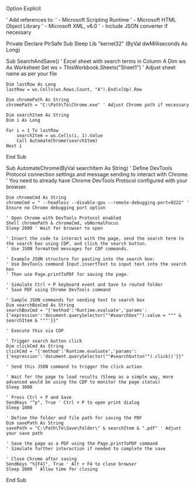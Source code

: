 Option Explicit

' Add references to:
' - Microsoft Scripting Runtime
' - Microsoft HTML Object Library
' - Microsoft XML, v6.0
' - Include JSON converter if necessary

Private Declare PtrSafe Sub Sleep Lib "kernel32" (ByVal dwMilliseconds As Long)

Sub SearchAndSave()
    ' Excel sheet with search terms in Column A
    Dim ws As Worksheet
    Set ws = ThisWorkbook.Sheets("Sheet1") ' Adjust sheet name as per your file

    Dim lastRow As Long
    lastRow = ws.Cells(ws.Rows.Count, "A").End(xlUp).Row

    Dim chromePath As String
    chromePath = "C:\Path\To\Chrome.exe" ' Adjust Chrome path if necessary

    Dim searchItem As String
    Dim i As Long
    
    For i = 1 To lastRow
        searchItem = ws.Cells(i, 1).Value
        Call AutomateChrome(searchItem)
    Next i
End Sub

Sub AutomateChrome(ByVal searchItem As String)
    ' Define DevTools Protocol connection settings and message sending to interact with Chrome.
    ' You need to already have Chrome DevTools Protocol configured with your browser.
    
    Dim chromeCmd As String
    chromeCmd = " --headless --disable-gpu --remote-debugging-port=9222" ' Ensure no Chrome debugging port option
    
    ' Open Chrome with DevTools Protocol enabled
    Shell chromePath & chromeCmd, vbNormalFocus
    Sleep 2000 ' Wait for browser to open

    ' Insert the code to interact with the page, send the search term to the search box using CDP, and click the search button.
    ' Use JSON formatted messages for CDP commands.

    ' Example JSON structure for pasting into the search box:
    ' Use DevTools command Input.insertText to input text into the search box
    ' Then use Page.printToPDF for saving the page.

    ' Simulate Ctrl + P keyboard event and Save to routed folder
    ' Save PDF using Chrome DevTools command

    ' Sample JSON commands for sending text to search box
    Dim searchBoxCmd As String
    searchBoxCmd = "{'method':'Runtime.evaluate','params':{'expression':'document.querySelector(""#searchbox"").value = """ & searchItem & """'}}"
    
    ' Execute this via CDP
    
    ' Trigger search button click
    Dim clickCmd As String
    clickCmd = "{'method':'Runtime.evaluate','params':{'expression':'document.querySelector(""#searchbutton"").click()'}}"
    
    ' Send this JSON command to trigger the click action
    
    ' Wait for the page to load results (Sleep as a simple way, more advanced would be using the CDP to monitor the page status)
    Sleep 3000

    ' Press Ctrl + P and Save
    SendKeys "^p", True ' Ctrl + P to open print dialog
    Sleep 1000
    
    ' Define the folder and file path for saving the PDF
    Dim savePath As String
    savePath = "C:\Path\To\Save\Folder\" & searchItem & ".pdf" ' Adjust your save path
    
    ' Save the page as a PDF using the Page.printToPDF command
    ' Simulate further interaction if needed to complete the save

    ' Close Chrome after saving
    SendKeys "%{F4}", True ' Alt + F4 to close browser
    Sleep 2000 ' Allow time for closing

End Sub
